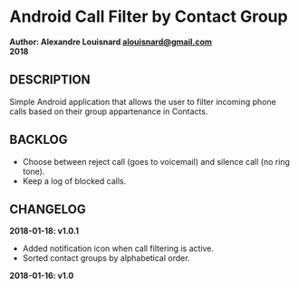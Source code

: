 # Android Call Filter by Contact Group  

**Author: Alexandre Louisnard alouisnard@gmail.com**  
**2018** 

## DESCRIPTION
Simple Android application that allows the user to filter incoming phone calls based on their group appartenance in Contacts.

## BACKLOG
* Choose between reject call (goes to voicemail) and silence call (no ring tone).
* Keep a log of blocked calls.

## CHANGELOG
**2018-01-18: v1.0.1**
* Added notification icon when call filtering is active.
* Sorted contact groups by alphabetical order.

**2018-01-16: v1.0**  